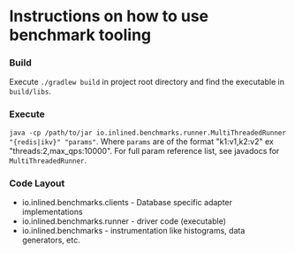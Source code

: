 # Instructions on how to use benchmark tooling

### Build
Execute `./gradlew build` in project root directory and find the executable in
`build/libs`.

### Execute
`java -cp /path/to/jar io.inlined.benchmarks.runner.MultiThreadedRunner "{redis|ikv}" "params"`.
Where `params` are of the format "k1:v1,k2:v2" ex "threads:2,max_qps:10000". For full param reference list,
see javadocs for `MultiThreadedRunner`.

### Code Layout
- io.inlined.benchmarks.clients - Database specific adapter implementations
- io.inlined.benchmarks.runner - driver code (executable)
- io.inlined.benchmarks - instrumentation like histograms, data generators, etc.
